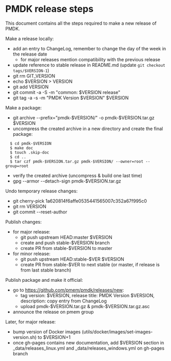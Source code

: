 # PMDK release steps

This document contains all the steps required to make a new release of PMDK.

Make a release locally:
- add an entry to ChangeLog, remember to change the day of the week in the release date
  - for major releases mention compatibility with the previous release
- update reference to stable release in README.md (update `git checkout tags/$VERSION-1`)
- git rm GIT_VERSION
- echo $VERSION > VERSION
- git add VERSION
- git commit -a -S -m "common: $VERSION release"
- git tag -a -s -m "PMDK Version $VERSION" $VERSION

Make a package:
- git archive --prefix="pmdk-$VERSION/" -o pmdk-$VERSION.tar.gz $VERSION
- uncompress the created archive in a new directory and create the final package:
```
  $ cd pmdk-$VERSION
  $ make doc
  $ touch .skip-doc
  $ cd ..
  $ tar czf pmdk-$VERSION.tar.gz pmdk-$VERSION/ --owner=root --group=root
```
- verify the created archive (uncompress & build one last time)
- gpg --armor --detach-sign pmdk-$VERSION.tar.gz

Undo temporary release changes:
- git cherry-pick 1a620814f6affe0535441565007c352a67f995c0
- git rm VERSION
- git commit --reset-author

Publish changes:
- for major release:
  - git push upstream HEAD:master $VERSION
  - create and push stable-$VERSION branch
  - create PR from stable-$VERSION to master
- for minor release:
  - git push upstream HEAD:stable-$VER $VERSION
  - create PR from stable-$VER to next stable (or master, if release is from last stable branch)

Publish package and make it official:
- go to https://github.com/pmem/pmdk/releases/new:
  - tag version: $VERSION, release title: PMDK Version $VERSION, description: copy entry from ChangeLog
  - upload pmdk-$VERSION.tar.gz & pmdk-$VERSION.tar.gz.asc
- announce the release on pmem group

Later, for major release:
- bump version of Docker images (utils/docker/images/set-images-version.sh) to $VERSION+1
- once gh-pages contains new documentation, add $VERSION section in _data/releases_linux.yml and _data/releases_windows.yml on gh-pages branch
